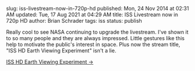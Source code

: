 slug: iss-livestream-now-in-720p-hd
published: Mon, 24 Nov 2014 at 02:31 AM
updated: Tue, 17 Aug 2021 at 04:29 AM
title: ISS Livestream now in 720p HD
author: Brian Schrader
tags: iss
status: publish

Really cool to see NASA continuing to upgrade the livestream. I've shown it to so many people and they are always impressed. Little gestures like this help to motivate the public's interest in space. Plus now the stream title, "ISS HD Earth Viewing Experiment" isn't a lie.

[ISS HD Earth Viewing Experiment &#8594;](http://www.ustream.tv/channel/iss-hdev-payload)
